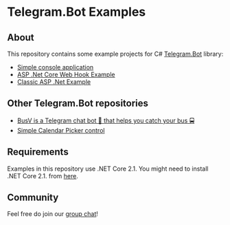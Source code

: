 # Telegram.Bot Examples

## About

This repository contains some example projects for C# [Telegram.Bot](https://github.com/TelegramBots/Telegram.Bot) library:

- [Simple console application](https://github.com/TelegramBots/telegram.bot.examples/tree/master/Telegram.Bot.Examples.Echo)
- [ASP .Net Core Web Hook Example](https://github.com/TelegramBots/telegram.bot.examples/tree/master/Telegram.Bot.Examples.DotNetCoreWebHook)
- [Classic ASP .Net Example](https://github.com/TelegramBots/telegram.bot.examples/blob/master/Telegram.Bot.Examples.WebHook/Program.cs)

## Other Telegram.Bot repositories

- [BusV is a Telegram chat bot 🤖 that helps you catch your bus 🚍](https://github.com/pouladpld/BusVbot)
- [Simple Calendar Picker control](https://github.com/karb0f0s/CalendarPicker)

## Requirements

Examples in this repository use .NET Core 2.1. You might need to install .NET Core 2.1. from [here](https://www.microsoft.com/net/download/dotnet-core/2.1).

## Community

Feel free do join our [group chat](https://t.me/tgbots_dotnet)!
